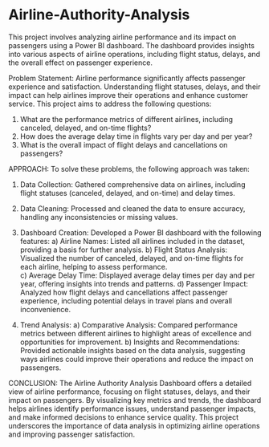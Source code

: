 # Airline-Authority-Analysis
This project involves analyzing airline performance and its impact on passengers using a Power BI dashboard. The dashboard provides insights into various aspects of airline operations, including flight status, delays, and the overall effect on passenger experience.

Problem Statement:
Airline performance significantly affects passenger experience and satisfaction. Understanding flight statuses, delays, and their impact can help airlines improve their operations and enhance customer service. This project aims to address the following questions:
1. What are the performance metrics of different airlines, including canceled, delayed, and on-time flights?
2. How does the average delay time in flights vary per day and per year?
3. What is the overall impact of flight delays and cancellations on passengers?


APPROACH:
To solve these problems, the following approach was taken:

1. Data Collection: Gathered comprehensive data on airlines, including flight statuses (canceled, delayed, and on-time) and delay times.

2. Data Cleaning: Processed and cleaned the data to ensure accuracy, handling any inconsistencies or missing values.

3. Dashboard Creation: Developed a Power BI dashboard with the following features:
   a) Airline Names: Listed all airlines included in the dataset, providing a basis for further analysis.
   b) Flight Status Analysis: Visualized the number of canceled, delayed, and on-time flights for each airline, helping to assess performance.  
   c) Average Delay Time: Displayed average delay times per day and per year, offering insights into trends and patterns.
   d) Passenger Impact: Analyzed how flight delays and cancellations affect passenger experience, including potential delays in travel plans and overall inconvenience.


4. Trend Analysis: 
   a) Comparative Analysis: Compared performance metrics between different airlines to highlight areas of excellence and opportunities for improvement.
   b) Insights and Recommendations: Provided actionable insights based on the data analysis, suggesting ways airlines could improve their operations and reduce the impact on passengers.

CONCLUSION:
The Airline Authority Analysis Dashboard offers a detailed view of airline performance, focusing on flight statuses, delays, and their impact on passengers. By visualizing key metrics and trends, the dashboard helps airlines identify performance issues, understand passenger impacts, and make informed decisions to enhance service quality. This project underscores the importance of data analysis in optimizing airline operations and improving passenger satisfaction.
